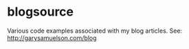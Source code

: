 # blogsource
Various code examples associated with my blog articles.  See:  http://garysamuelson.com/blog
